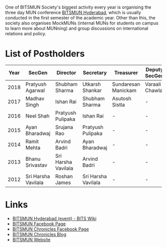 <!-- TITLE: BITSMUN Society -->
<!-- SUBTITLE: BITSMUN Society is the MUNning society of our campus. -->

One of BITSMUN Society's biggest activity every year is organising the three day MUN conference [BITSMUN Hyderabad](/fests/bitsmun), which is usually conducted in the first semester of the academic year. Other than this, the society also organises MockMUNs (internal MUNs for students on campus to learn more about MUNning) and group discussions on international relations and policy.

# List of Postholders
<center>

| Year | SecGen              | Director            | Secretary           |      Treasurer      | Deputy SecGen  |
|------|---------------------|---------------------|---------------------|-------------------|----------------|
| 2018 | Pratyush Agarwal    | Shubham Sharma      | Utkarsh Shankar     | Sundaresan Manickam | Varaali Chawla |
| 2017 | Madhav Singh        | Ishan Rai           | Shubham Sharma      | Asutosh Sistla      | -              |
| 2016 | Neel Shah           | Pratyush Pulipaka   | Ishan Rai           | -                   | -              |
| 2015 | Ayan Bharadwaj      | Srujana Rao         | Pratyush Pulipaka   | -                   | -              |
| 2014 | Ramit Mehta         | Arvind Badri        | Ayan Bharadwaj      | -                   | -              |
| 2013 | Bhanu Srivastav     | Sri Harsha Vavilala | Arvind Badri        | -                   | -              |
| 2012 | Sri Harsha Vavilala | Roshan James        | Sri Harsha Vavilala | -                   | -              |

</center>

# Links
- [BITSMUN Hyderabad (event) - BITS Wiki](/fests/bitsmun)
- [BITSMUN Facebook Page](https://www.facebook.com/bitsmun.hyd/)
- [BITSMUN Chronicles Facebook Page](https://www.facebook.com/bitsmunhyd15/)
- [BITSMUN Chronicles Blog](https://bitsmunhyd.wordpress.com/2018/05/31/will-the-scars-of-partition-ever-heal/)
- [BITSMUN Website](https://bitsmunhyd.in/)
